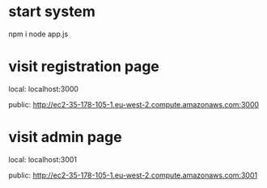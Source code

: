# start system
npm i
node app.js

# visit registration page
local: localhost:3000

public: http://ec2-35-178-105-1.eu-west-2.compute.amazonaws.com:3000

# visit admin page
local: localhost:3001

public: http://ec2-35-178-105-1.eu-west-2.compute.amazonaws.com:3001


